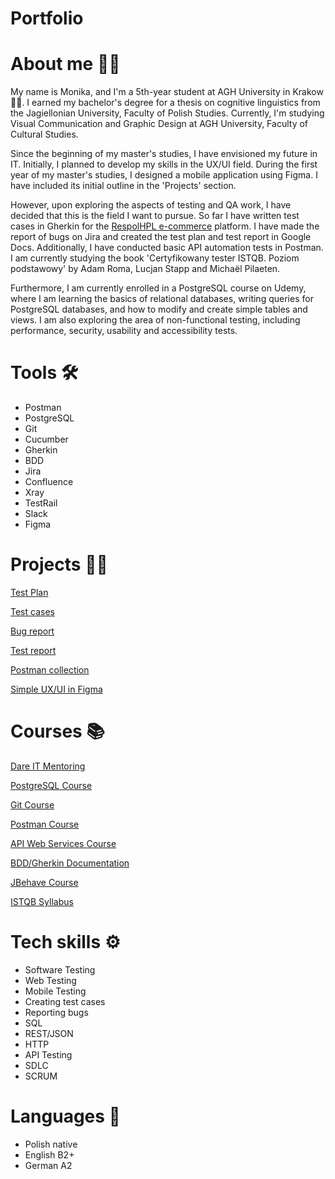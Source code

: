 # Portfolio
# About me 🙋‍♀️
My name is Monika, and I'm a 5th-year student at AGH University in Krakow 👩‍🎓. I earned my bachelor's degree for a thesis on cognitive linguistics from the Jagiellonian University, Faculty of Polish Studies. Currently, I'm studying Visual Communication and Graphic Design at AGH University, Faculty of Cultural Studies.

Since the beginning of my master's studies, I have envisioned my future in IT. Initially, I planned to develop my skills in the UX/UI field. During the first year of my master's studies, I designed a mobile application using Figma. I have included its initial outline in the 'Projects' section.

However, upon exploring the aspects of testing and QA work, I have decided that this is the field I want to pursue. So far I have written test cases in Gherkin for the [RespolHPL e-commerce](https://respolhpl-sklep.pl) platform. I have made the report of bugs on Jira and created the test plan and test report in Google Docs. Additionally, I have conducted basic API automation tests in Postman. I am currently studying the book 'Certyfikowany tester ISTQB. Poziom podstawowy' by Adam Roma, Lucjan Stapp and Michaël Pilaeten.

Furthermore, I am currently enrolled in a PostgreSQL course on Udemy, where I am learning the basics of relational databases, writing queries for PostgreSQL databases, and how to modify and create simple tables and views. I am also exploring the area of non-functional testing, including performance, security, usability and accessibility tests.
# Tools 🛠
- Postman
- PostgreSQL
- Git
- Cucumber
- Gherkin
- BDD
- Jira
- Confluence
- Xray
- TestRail
- Slack
- Figma
# Projects 👩‍💻
[Test Plan](https://docs.google.com/document/d/1B5UJg4-eCPm_6FpWQuVMKrK1nj1P-xvUEhQpnnxnzgA/edit)

[Test cases](https://github.com/cynamonia/respol-sklep-gherkin)

[Bug report](https://docs.google.com/document/d/18pCCevYuLpDqy68ciweajgdO-w_QMC_X9ZzNql0tJvw/edit)

[Test report](https://docs.google.com/document/d/1TCaJi_TvUCyPrwXSRYFAxiZEzSNc0_qMCeDuZnV_sK4/edit)

[Postman collection](https://github.com/cynamonia/portfolio/blob/d65e29c62369b32d4a180ff135ef6de4d3b00dbe/RespolHPL%20API%20testing.postman_collection.json)

[Simple UX/UI in Figma](https://www.figma.com/file/NEC3SKjTlGM8lvjmgpOCzc/Untitled?type=design&node-id=0%3A1&mode=design&t=K0mpwiXbGNZMC3zS-1)
# Courses 📚
[Dare IT Mentoring](https://www.dareit.io/mentoring)

[PostgreSQL Course](https://www.udemy.com/share/103RWg3@Q2JrY8RpRs2KvmaBXjHLMj8Id380CFi5GGFqKQ9rLLkpSqWGgdZ7V2zU00vXGhYm-A==/)

[Git Course](https://www.youtube.com/watch?v=8JJ101D3knE&t=2289s)

[Postman Course](https://www.youtube.com/watch?v=cGn_LTFCif0&list=PLhW3qG5bs-L9P22XSnRe4suiWL4acXG-g)

[API Web Services Course](https://www.youtube.com/playlist?list=PLhW3qG5bs-L9E2KV6vVdB-YTk-sRxmRAB)

[BDD/Gherkin Documentation](https://cucumber.io/docs/gherkin/)

[JBehave Course](https://jbehave.org/reference/stable/index.html)

[ISTQB Syllabus](https://sjsi.org/ist-qb/do-pobrania/)

# Tech skills ⚙️
- Software Testing
- Web Testing
- Mobile Testing
- Creating test cases
- Reporting bugs
- SQL
- REST/JSON
- HTTP
- API Testing
- SDLC
- SCRUM
# Languages 💬
- Polish native
- English B2+
- German A2
